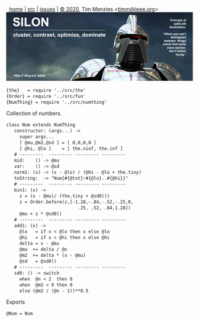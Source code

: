 <a name=top>&nbsp;<p></a>       
&nbsp;&nbsp;[home](http://tiny.cc/silon#top) |
[src](https://github.com/timm/silon/raw/master/src) | 
[issues](http://tiny.cc/silon) |
<a href="https://github.com/timm/silon/raw/master/raw/master/LICENSE.md">&copy; 2020</a>, Tim Menzies <<a href="mailto:timm@ieee.org">timm&commat;ieee.org</a>>
<br> [<img width=900 src="https://github.com/timm/silon/raw/master/etc/img/banner.jpg">](http://tiny.cc/silon)<br>


    {the}   = require '../src/the'
    {Order} = require '../src/fun'
    {NumThing} = require '../src/numthing'

Collection of numbers.

    class Num extends NumThing
       constructor: (args...) ->
         super args...
         [ @mu,@m2,@sd ] = [ 0,0,0,0 ]
         [ @hi, @lo ]    = [ the.ninf, the.inf ]
       # ---------  --------- --------- ---------
       mid:    () -> @mu
       var:    () -> @sd
       norm1: (x) -> (x - @lo) / (@hi - @lo + the.tiny)
       toString:  -> "Num{#{@txt}:#{@lo}..#{@hi}}"
       # ---------  --------- --------- ---------
       bin1: (x) ->
         z = (x - @mu)/ (the.tiny + @sd0())
         z = Order.before(z,[-1.28,-.84,-.52,-.25,0,
                               .25, .52, .84,1.28])
         @mu + z * @sd0()
       # ---------  --------- --------- ---------
       add1: (x) ->
         @lo   = if x < @lo then x else @lo
         @hi   = if x > @hi then x else @hi
         delta = x - @mu
         @mu  += delta / @n
         @m2  += delta * (x - @mu)
         @sd   = @sd0()
       # ---------  --------- --------- ---------
       sd0: () -> switch
         when  @n < 2  then 0
         when  @m2 < 0 then 0
         else (@m2 / (@n - 1))**0.5

Exports

    @Num = Num
